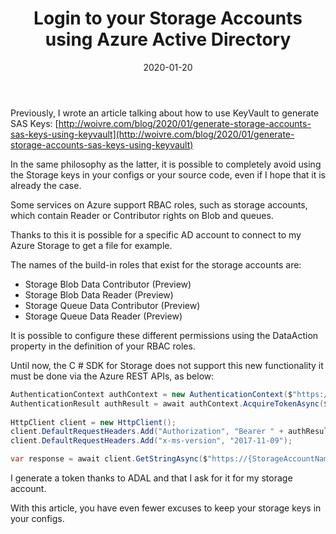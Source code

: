 ﻿---
layout: post
title: Login to your Storage Accounts using Azure Active Directory
date: 2020-01-20
categories: [ "Azure", "Storage", "Azure Active Directory" ]
---

Previously, I wrote an article talking about how to use KeyVault to generate SAS Keys: [http://woivre.com/blog/2020/01/generate-storage-accounts-sas-keys-using-keyvault](http://woivre.com/blog/2020/01/generate-storage-accounts-sas-keys-using-keyvault)

In the same philosophy as the latter, it is possible to completely avoid using the Storage keys in your configs or your source code, even if I hope that it is already the case.

Some services on Azure support RBAC roles, such as storage accounts, which contain Reader or Contributor rights on Blob and queues.

Thanks to this it is possible for a specific AD account to connect to my Azure Storage to get a file for example.

The names of the build-in roles that exist for the storage accounts are:
* Storage Blob Data Contributor (Preview)
* Storage Blob Data Reader (Preview)
* Storage Queue Data Contributor (Preview)
* Storage Queue Data Reader (Preview)

It is possible to configure these different permissions using the DataAction property in the definition of your RBAC roles.

Until now, the C # SDK for Storage does not support this new functionality it must be done via the Azure REST APIs, as below:

```csharp
AuthenticationContext authContext = new AuthenticationContext($"https://login.microsoftonline.com/{TenantId}");
AuthenticationResult authResult = await authContext.AcquireTokenAsync($"https://{StorageAccountName}.blob.core.windows.net/", new ClientCredential(ApplicationId, SecretKey));
	
HttpClient client = new HttpClient(); 
client.DefaultRequestHeaders.Add("Authorization", "Bearer " + authResult.AccessToken);
client.DefaultRequestHeaders.Add("x-ms-version", "2017-11-09");

var response = await client.GetStringAsync($"https://{StorageAccountName}.blob.core.windows.net/{ContainerName}/{BlobName}");	
```

I generate a token thanks to ADAL and that I ask for it for my storage account.

With this article, you have even fewer excuses to keep your storage keys in your configs.
